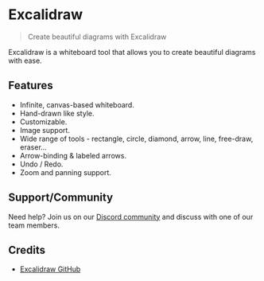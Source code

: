 # Excalidraw

> Create beautiful diagrams with Excalidraw

Excalidraw is a whiteboard tool that allows you to create beautiful diagrams with ease.

## Features

- Infinite, canvas-based whiteboard.
- Hand-drawn like style.
- Customizable.
- Image support.
- Wide range of tools - rectangle, circle, diamond, arrow, line, free-draw, eraser...
- Arrow-binding & labeled arrows.
- Undo / Redo.
- Zoom and panning support.

## Support/Community

Need help? Join us on our [Discord community](https://discord.com/invite/hGW94f7xCv) and discuss with one of our team members.

## Credits

- [Excalidraw GitHub](https://github.com/excalidraw/excalidraw)
